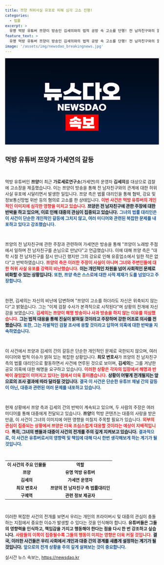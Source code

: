```yaml
---
title: 쯔양 허위사실 유포로 피해 심각 고소 진행!
categories:
  - 법률
excerpt: >
  유명 먹방 유튜버 쯔양이 방송인 김세의와의 법적 공방 속 고소를 단행! 전 남자친구와의 얽힌 스캔들, 진실은 무엇일까? 궁금증을 자아내는 이 사건의 이면을 파헤쳐 보세요!
feature_text: >
  유명 먹방 유튜버 쯔양이 방송인 김세의와의 법적 공방 속 고소를 단행! 전 남자친구와의 얽힌 스캔들, 진실은 무엇일까? 궁금증을 자아내는 이 사건의 이면을 파헤쳐 보세요!
image: '/assets/img/newsdao_breakingnews.jpg'
---
```


<p><img src="/assets/img/newsdao_breakingnews.jpg" alt="pcversion 속보" /></p>

<h2 data-ke-size="size26">먹방 유튜버 쯔양과 가세연의 갈등</h2>

<p data-ke-size="size16">&nbsp;</p>

<p>먹방 유튜버인 <b>쯔양</b>이 최근 <b>가로세로연구소</b>(가세연)의 운영자 <b>김세의</b>를 대상으로 검찰에 고소장을 제출했습니다. 이는 쯔양이 방송을 통해 전 남자친구와의 관계에 대한 허위 사실 유포에 시달리면서 발생한 일입니다. 쯔양 측은 법률 대리인을 통해 협박, 강요 및 정보통신망법 위반 등의 혐의로 고소를 한 상태입니다. <b><span style="color: #ee2323;">이번 사건은 먹방 유튜버의 개인적인 이미지에 심각한 영향을 미치고 있습니다.</span></b> <b><span style="background-color: #21538527;">쯔양은 전 남자친구에 관한 주장에 대한 반박을 하고 있으며, 이로 인해 대중의 관심이 집중되고 있습니다.</span></b> <b><span style="color: #1a5490;">그녀의 법률 대리인은 이 사건이 단순한 개인적인 갈등에 그치지 않고, 여러 미디어와 관련된 복잡한 문제를 내포하고 있다고 강조했습니다.</span></b></p>

<p data-ke-size="size16">&nbsp;</p>

<p>쯔양의 전 남자친구에 관한 주장과 관련하여 가세연은 방송을 통해 "쯔양이 노래방 주점에서 일하며 전 남자친구를 손님으로 만났다"고 언급했습니다. 이에 대해 쯔양 측은 "대학 시절 전 남자친구를 잠시 만나긴 했지만 그의 강요로 인해 유흥업소에서 일한 적은 없다"고 반박하였습니다. <b><span style="color: #ee2323;">쯔양의 측은 이러한 주장이 사실이 아니며 그녀와 주변인들에 대한 허위 사실 유포를 강력히 비난했습니다.</span></b> <b><span style="background-color: #21538527;">이는 개인적인 차원을 넘어 사회적인 문제로 비화할 수 있는 상황입니다.</span></b> <b><span style="color: #1a5490;">또한, 쯔양 측은 스스로에 대한 사적 제재가 도를 넘었다고 주장합니다.</span></b></p>

<p data-ke-size="size16">&nbsp;</p>

<p>한편, 김세의는 자신의 비난에 답변하며 "쯔양이 고소를 하더라도 자신은 위축되지 않는다"고 밝혔습니다. 그는 "이제 검찰 수사가 본격적으로 시작된다"며 상황의 전개에 자신감을 보였습니다. <b><span style="color: #ee2323;">김세의는 쯔양이 해명 방송이나 사과 방송을 하지 않는 이유를 의심했습니다.</span></b> <b><span style="background-color: #21538527;">그는 법적 대응을 통해 진실이 밝혀질 것이라고 주장하며 강한 어조로 의사를 전했습니다.</span></b> <b><span style="color: #1a5490;">또한, 그는 자발적인 검찰 조사에 응할 것이라고 답하며 의혹에 대한 반박을 지속하였습니다.</span></b></p>

<p data-ke-size="size16">&nbsp;</p>

<p>이 사건에서 쯔양과 김세의 간의 갈등은 단순한 개인적인 문제로 국한되지 않으며, 여러 미디어와 법적 이슈가 얽혀 있는 복잡한 상황입니다. <b>최모 변호사</b>가 쯔양의 전 남자친구 측의 법률 대리인으로 활동하면서 사건에 연루된 것으로 보이며, <b>김세의</b>는 그를 겨냥한 공모 의혹에 대한 해명을 요구하고 있습니다. <b><span style="color: #ee2323;">이러한 상황은 각자의 입장에서 해명과 반박이 끊임없이 이어지고 있다는 점에서 더욱 흥미롭습니다.</span></b> <b><span style="background-color: #21538527;">상황이 어떻게 전개될지는 앞으로의 조사 결과에 따라 달라질 것입니다.</span></b> <b><span style="color: #1a5490;">결국 이 사건은 단순한 유튜브 채널 간의 갈등이 아닌, 대중과 관련된 여러 문제를 내포하고 있습니다.</span></b></p>

<p data-ke-size="size16">&nbsp;</p>

<p>현재 상황에서 쯔양 측과 김세의 간의 반박이 계속되고 있으며, 두 사람의 주장은 여러 미디어를 통해 대중에게 전달되고 있습니다. <b>쯔양</b>의 먹방 콘텐츠는 대중의 사랑을 받은 만큼, 이 사건이 그녀의 이미지에 어떤 영향을 미칠지 주목할 필요가 있습니다. <b><span style="color: #ee2323;">외부의 관심이 집중되는 상황에서 쯔양은 더욱 조심스럽게 대응할 것이라는 예상이 지배적입니다.</span></b> <b><span style="background-color: #21538527;">특히, 그녀의 팬들과 대중이 사건의 전개를 주의 깊게 지켜보고 있습니다.</span></b> <b><span style="color: #1a5490;">결과적으로, 이 사건은 유튜버로서의 영향력 및 책임에 대해 다시 한번 생각해보게 하는 계기가 될 것입니다.</span></b></p>

<p data-ke-size="size16">&nbsp;</p> 

<table style="width: 100%; border-collapse: collapse;">
<tr>
<td style="text-align: center; height: 17px;"><b>이 사건의 주요 인물들</b></td>
<td style="text-align: center; height: 17px;"><b>역할</b></td>
</tr>
<tr>
<td style="text-align: center; height: 17px;"><b>쯔양</b></td>
<td style="text-align: center; height: 17px;"><b>유명 먹방 유튜버</b></td>
</tr>
<tr>
<td style="text-align: center; height: 17px;"><b>김세의</b></td>
<td style="text-align: center; height: 17px;"><b>가세연 운영자</b></td>
</tr>
<tr>
<td style="text-align: center; height: 17px;"><b>최모 변호사</b></td>
<td style="text-align: center; height: 17px;"><b>쯔양의 전 남자친구 측 법률대리인</b></td>
</tr>
<tr>
<td style="text-align: center; height: 17px;"><b>구제역</b></td>
<td style="text-align: center; height: 17px;"><b>관련 정보 제공자</b></td>
</tr>
</table>

<p data-ke-size="size16">&nbsp;</p>

<p>이러한 복잡한 사건의 전개를 보면서 우리는 개인의 프라이버시 및 대중의 관심이 충돌하는 지점에서 중요한 이슈가 발생할 수 있다는 것을 인식해야 합니다. <b>유튜버들은 그들의 영향력을 인식하고, 책임감을 가지고 행동해야 한다는 점을 다시 한 번 강조하고 싶습니다.</b> <b><span style="color: #ee2323;">사람들의 이목이 집중될수록 그들의 행동이 미치는 영향은 더욱 커질 것입니다.</span></b> <b><span style="background-color: #21538527;">결국, 이러한 사건들은 우리 사회에서 개인과 대중 간의 경계를 새롭게 설정하는 계기가 될 것입니다.</span></b> <b><span style="color: #1a5490;">앞으로의 전개 상황을 주의 깊게 살펴보는 것이 중요합니다.</span></b></p>
실시간 뉴스 속보는, <a href="https://newsdao.kr" rel="dofollow">https://newsdao.kr</a>


